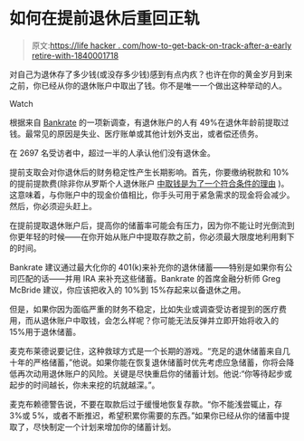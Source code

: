 # 如何在提前退休后重回正轨

> 原文:[https://life hacker . com/how-to-get-back-on-track-after-a-early retire-with-1840001718](https://lifehacker.com/how-to-get-back-on-track-after-an-early-retirement-with-1840001718)

对自己为退休存了多少钱(或没存多少钱)感到有点内疚？也许在你的黄金岁月到来之前，你已经从你的退休账户中取出了钱。你不是唯一一个做出这种举动的人。

Watch

根据来自 [Bankrate](https://www.bankrate.com/surveys/financial-security-poll-november-2019/) 的一项新调查，有退休账户的人有 49%在退休年龄前提取过钱。最常见的原因是失业、医疗账单或其他计划外支出，或者偿还债务。

在 2697 名受访者中，超过一半的人承认他们没有退休金。

提前支取会对你退休后的财务稳定性产生长期影响。首先，你要缴纳税款和 10%的提前提款费(除非你从罗斯个人退休账户 [中取钱是为了一个符合条件的理由](https://twocents.lifehacker.com/what-to-know-about-roth-ira-withdrawals-1825561436) )。这意味着，与你账户中的现金价值相比，你手头可用于紧急需求的现金将会减少。然后，你必须迎头赶上。

在提前提取退休账户后，提高你的储蓄率可能会有压力，因为你不能让时光倒流到你更年轻的时候——在你开始从账户中提取存款之前，你必须最大限度地利用剩下的时间。

Bankrate 建议通过最大化你的 401(k)来补充你的退休储蓄——特别是如果你有公司匹配的话——并用 IRA 来补充这些储蓄。Bankrate 的首席金融分析师 Greg McBride 建议，你应该把收入的 10%到 15%存起来以备退休之用。

但是，如果你因为面临严重的财务不稳定，比如失业或调查受访者提到的医疗费用，而从退休账户中取钱，会怎么样呢？你可能无法反弹并立即开始将收入的 15%用于退休储蓄。

麦克布莱德说要记住，这种救球方式是一个长期的游戏。“充足的退休储蓄来自几十年的严格储蓄，”他说。如果你能在恢复退休储蓄时优先考虑应急储蓄，你将会降低再次动用退休账户的风险。关键是尽快重启你的储蓄计划。他说:“你等待起步或起步的时间越长，你未来挖的坑就越深。”。

麦克布赖德警告说，不要在取款后过于缓慢地恢复存款。“你不能浅尝辄止，存 3%或 5%，或者不断推迟，希望积累你需要的东西。”如果你已经从你的储蓄中提取了，尽快制定一个计划来增加你的储蓄计划。